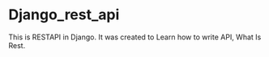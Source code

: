 # Django_rest_api
This is RESTAPI in Django.
It was created to Learn how to write API, What Is Rest.
